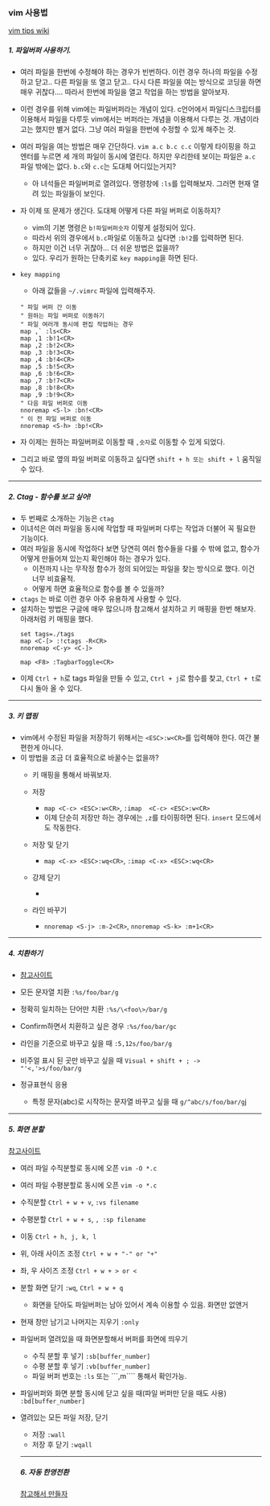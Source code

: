 ### vim 사용법

[vim tips wiki](https://vim.fandom.com/wiki/Vim_Tips_Wiki)

##### 1. 파일버퍼 사용하기.

- 여러 파일을 한번에 수정해야 하는 경우가 빈번하다. 이런 경우 하나의 파일을 수정하고 닫고.. 다른 파일을 또 열고 닫고.. 다시 다른 파일을 여는 방식으로 코딩을 하면 매우 귀찮다.... 따라서 한번에 파일을 열고 작업을 하는 방법을 알아보자.

- 이런 경우를 위해 vim에는 파일버퍼라는 개념이 있다. c언어에서 파일디스크립터를 이용해서 파일을 다루듯 vim에서는 버퍼라는 개념을 이용해서 다루는 것. 개념이라고는 했지만 별거 없다. 그냥 여러 파일을 한번에 수정할 수 있게 해주는 것.

- 여러 파일을 여는 방법은 매우 간단하다.  ```vim a.c b.c c.c``` 이렇게 타이핑을 하고 엔터를 누르면 세 개의 파일이 동시에 열린다. 하지만 우리한테 보이는 파일은 ```a.c``` 파일 밖에는 없다. ```b.c```와 ```c.c```는 도대체 어디있는거지?
  - 아 녀석들은 파일버퍼로 열려있다. 명령창에 ```:ls```를 입력해보자. 그러면 현재 열려 있는 파일들이 보인다.
- 자 이제 또 문제가 생긴다. 도대체 어떻게 다른 파일 버퍼로 이동하지?
  - vim의 기본 명령은 ```b!파일버퍼숫자``` 이렇게 설정되어 있다.
  - 따라서 위의 경우에서 ```b.c```파일로 이동하고 싶다면 ```:b!2```를 입력하면 된다.
  - 하지만 이건 너무 귀찮아... 더 쉬운 방법은 없을까?
  - 있다. 우리가 원하는 단축키로 ```key mapping```을 하면 된다.
  
- ```key mapping```
  - 아래 값들을 ```~/.vimrc``` 파일에 입력해주자.
  ```
  " 파일 버퍼 간 이동
  " 원하는 파일 버퍼로 이동하기
  " 파일 여러개 동시에 편집 작업하는 경우
  map ,` :ls<CR>
  map ,1 :b!1<CR>
  map ,2 :b!2<CR>
  map ,3 :b!3<CR>
  map ,4 :b!4<CR>
  map ,5 :b!5<CR>
  map ,6 :b!6<CR>
  map ,7 :b!7<CR>
  map ,8 :b!8<CR>
  map ,9 :b!9<CR>
  " 다음 파일 버퍼로 이동
  nnoremap <S-l> :bn!<CR>
  " 이 전 파일 버퍼로 이동
  nnoremap <S-h> :bp!<CR>
  ```
- 자 이제는 원하는 파일버퍼로 이동할 때 ```,숫자```로 이동할 수 있게 되었다.
- 그리고 바로 옆의 파일 버퍼로 이동하고 싶다면 ```shift + h 또는 shift + l``` 움직일 수 있다.

-----

##### 2. Ctag - 함수를 보고 싶어!

- 두 번째로 소개하는 기능은 ```ctag```
- 이녀석은 여러 파일을 동시에 작업할 때 파일버퍼 다루는 작업과 더불어 꼭 필요한 기능이다.
- 여러 파일을 동시에 작업하다 보면 당연히 여러 함수들을 다룰 수 밖에 없고, 함수가 어떻게 만들어져 있는지 확인해야 하는 경우가 있다. 
  - 이전까지 나는 무작정 함수가 정의 되어있는 파일을 찾는 방식으로 했다. 이건 너무 비효율적.
  - 어떻게 하면 효율적으로 함수를 볼 수 있을까?
- ```ctags``` 는 바로 이런 경우 아주 유용하게 사용할 수 있다.
- 설치하는 방법은 구글에 매우 많으니까 참고해서 설치하고 키 매핑을 한번 해보자. 아래처럼 키 매핑을 했다.
  ```
  set tags=./tags
  map <C-[> :!ctags -R<CR>
  nnoremap <C-y> <C-]>

  map <F8> :TagbarToggle<CR>
  ```
- 이제 ```Ctrl + h```로 tags 파일을 만들 수 있고, ```Ctrl + j```로 함수를 찾고, ```Ctrl + t```로 다시 돌아 올 수 있다.


-----
##### 3. 키 맵핑

- vim에서 수정된 파일을 저장하기 위해서는 ```<ESC>:w<CR>```를 입력해야 한다. 여간 불편한게 아니다.
- 이 방법을 조금 더 효율적으로 바꿀수는 없을까?
  - 키 매핑을 통해서 바꿔보자.
  
  - 저장
    - ```map <C-c> <ESC>:w<CR>```, ```:imap  <C-c> <ESC>:w<CR>```
    - 이제 단순히 저장만 하는 경우에는 ```,z```를 타이핑하면 된다. ```insert``` 모드에서도 작동한다.
  
  - 저장 및 닫기
    - ```map <C-x> <ESC>:wq<CR>```, ```:imap <C-x> <ESC>:wq<CR>```

  - 강제 닫기
    - ```map <C-e> <ESC>:q!<CR>
    
  - 라인 바꾸기
    - ```nnoremap <S-j> :m-2<CR>```, ```nnoremap <S-k> :m+1<CR>```
    
-----
##### 4. 치환하기

- [참고사이트](https://vim.fandom.com/wiki/Search_and_replace)

- 모든 문자열 치환
  ```:%s/foo/bar/g```
  
- 정확히 일치하는 단어만 치환
  ```:%s/\<foo\>/bar/g```
  
- Confirm하면서 치환하고 싶은 경우
  ```:%s/foo/bar/gc```

- 라인을 기준으로 바꾸고 싶을 때
  ```:5,12s/foo/bar/g```
  
- 비주얼 표시 된 곳만 바꾸고 싶을 때
  ```Visual + shift + ; -> "'<,'>s/foo/bar/g```

- 정규표현식 응용
  - 특정 문자(abc)로 시작하는 문자열 바꾸고 싶을 때
    ```g/^abc/s/foo/bar/g```j
    
-----    
##### 5. 화면 분할

[참고사이트](https://thoughtbot.com/blog/vim-splits-move-faster-and-more-naturally)

- 여러 파일 수직분할로 동시에 오픈
  ```vim -O *.c```

- 여러 파일 수평분할로 동시에 오픈
  ```vim -o *.c```

- 수직분할
  ```Ctrl + w + v```, ```:vs filename```
  
- 수평분할
  ```Ctrl + w + s```, ```, :sp filename```
 
- 이동
  ```Ctrl + h, j, k, l```
  
- 위, 아래 사이즈 조정
  ```Ctrl + w + "-" or "+"```

- 좌, 우 사이즈 조정
  ```Ctrl + w + > or < ```
  
  
- 분할 화면 닫기
  ```:wq```, ```Ctrl + w + q```
  - 화면을 닫아도 파일버퍼는 남아 있어서 계속 이용할 수 있음. 화면만 없앤거
  
- 현재 창만 남기고 나머지는 지우기
  ```:only```
  
- 파일버퍼 열려있을 때 화면분할해서 버퍼를 화면에 띄우기
  - 수직 분할 후 넣기
    ```:sb[buffer_number]```
  - 수평 분할 후 넣기
    ```:vb[buffer_number]```
  - 파일 버퍼 번호는 ```:ls``` 또는 ```,m\```` 통해서 확인가능.
  
- 파일버퍼와 화면 분할 동시에 닫고 싶을 때(파일 버퍼만 닫을 때도 사용)
  ```:bd[buffer_number]```
  
- 열려있는 모든 파일 저장, 닫기
  - 저장
    ```:wall```
  - 저장 후 닫기
    ```:wqall```
  
  -----
  ##### 6. 자동 한영전환
  
  [참고해서 만들자](https://coldmater.tistory.com/177)
  
  
  
  
  
  
  
  
  
